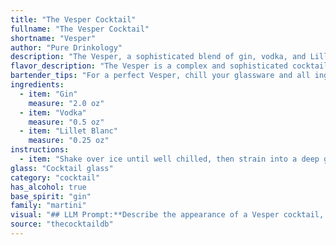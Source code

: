 ```yaml
---
title: "The Vesper Cocktail"
fullname: "The Vesper Cocktail"
shortname: "Vesper"
author: "Pure Drinkology"
description: "The Vesper, a sophisticated blend of gin, vodka, and Lillet Blanc, is a classic Martini variation.  Created by Ian Fleming for his fictional spy James Bond, the Vesper's dry, herbaceous profile with a touch of sweetness reflects the character's refined tastes. "
flavor_description: "The Vesper is a complex and sophisticated cocktail. Gin dominates the palate with its juniper and botanical notes, balanced by the dryness of vodka. Lillet Blanc adds a touch of sweetness and bitterness, with hints of citrus and floral aromas. The overall taste profile is dry, refreshing, and slightly herbal, with a lingering finish that hints at both the gin and the Lillet. "
bartender_tips: "For a perfect Vesper, chill your glassware and all ingredients, especially the Lillet Blanc. Use a good quality gin and vodka, and measure precisely.  Shake vigorously with ice to thoroughly chill the drink, then double strain for a crystal clear result. Garnish with a lemon twist and express the oils over the drink before discarding. "
ingredients:
  - item: "Gin"
    measure: "2.0 oz"
  - item: "Vodka"
    measure: "0.5 oz"
  - item: "Lillet Blanc"
    measure: "0.25 oz"
instructions:
  - item: "Shake over ice until well chilled, then strain into a deep goblet and garnish with a thin slice of lemon peel."
glass: "Cocktail glass"
category: "cocktail"
has_alcohol: true
base_spirit: "gin"
family: "martini"
visual: "## LLM Prompt:**Describe the appearance of a Vesper cocktail, focusing on its color, clarity, and any potential garnish. Pay attention to the subtle details and textures of the drink, and use evocative language to paint a picture of its visual appeal.****Here's some additional information to help you:*** **Ingredients:** Gin, Vodka, Lillet Blanc* **Typical Ratio:** 3:1:1 (Gin:Vodka:Lillet Blanc)* **Garnish:** Typically a lemon twist, sometimes an olive* **Appearance:** The Vesper has a pale, almost translucent, golden hue with a slight shimmer. **Possible descriptive elements:*** **Color:**  Pale golden, straw-like, almost champagne-like* **Clarity:**  Translucent, slightly hazy, shimmering* **Texture:**  Smooth, silky, slightly oily* **Garnish:**  The lemon twist provides a bright, contrasting element, while the olive adds a briny counterpoint.**Remember to focus on the visual appeal of the drink and use evocative language to create a vivid image in the reader's mind.** "
source: "thecocktaildb"
---
```


